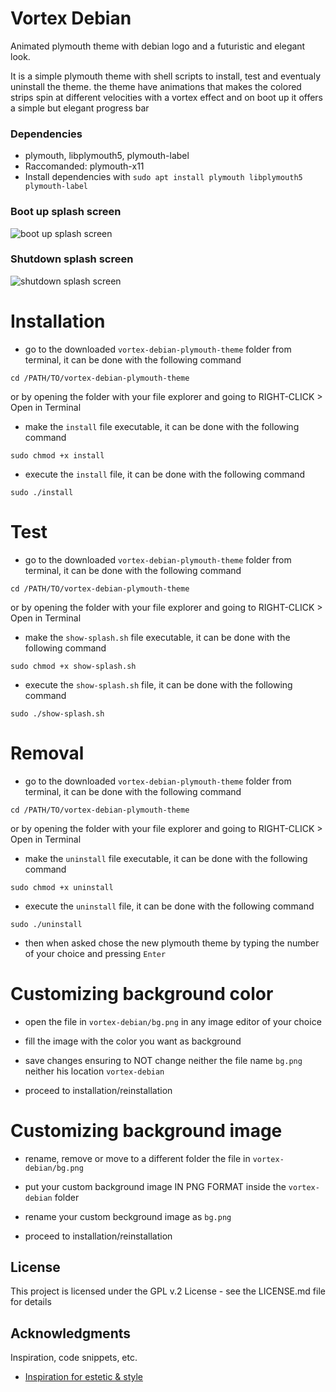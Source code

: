 # Vortex Debian

Animated plymouth theme with debian logo and a futuristic and elegant look.

It is a simple plymouth theme with shell scripts to install, test and eventualy uninstall the theme.
the theme have animations that makes the colored strips spin at different velocities with a vortex effect and on boot up it offers a simple but elegant progress bar



### Dependencies

* plymouth, libplymouth5, plymouth-label
* Raccomanded: plymouth-x11
* Install dependencies with `sudo apt install plymouth libplymouth5 plymouth-label`



### Boot up splash screen
![boot up splash screen](https://imgur.com/EnYIEAQ.png)
### Shutdown splash screen
![shutdown splash screen](https://imgur.com/Wcy2qD8.png)




# Installation


<!-- > ### NOTE: apt compatible package coming soon! -->
<!-- > ### NOTE: Custom install options coming soon! -->


* go to the downloaded `vortex-debian-plymouth-theme` folder from terminal, it can be done with the following command
```
cd /PATH/TO/vortex-debian-plymouth-theme
```
or by opening the folder with your file explorer and going to RIGHT-CLICK > Open in Terminal
* make the `install` file executable, it can be done with the following command
```
sudo chmod +x install
```
* execute the `install` file, it can be done with the following command
```
sudo ./install
```




# Test

* go to the downloaded `vortex-debian-plymouth-theme` folder from terminal, it can be done with the following command
```
cd /PATH/TO/vortex-debian-plymouth-theme
```
or by opening the folder with your file explorer and going to RIGHT-CLICK > Open in Terminal
* make the `show-splash.sh` file executable, it can be done with the following command
```
sudo chmod +x show-splash.sh
```
* execute the `show-splash.sh` file, it can be done with the following command
```
sudo ./show-splash.sh
```




# Removal

* go to the downloaded `vortex-debian-plymouth-theme` folder from terminal, it can be done with the following command
```
cd /PATH/TO/vortex-debian-plymouth-theme
```
or by opening the folder with your file explorer and going to RIGHT-CLICK > Open in Terminal
* make the `uninstall` file executable, it can be done with the following command
```
sudo chmod +x uninstall
```
* execute the `uninstall` file, it can be done with the following command
```
sudo ./uninstall
```
* then when asked chose the new plymouth theme by typing the number of your choice and pressing `Enter`




# Customizing background color

* open the file in `vortex-debian/bg.png` in any image editor of your choice

* fill the image with the color you want as background

* save changes ensuring to NOT change neither the file name `bg.png` neither his location `vortex-debian`

* proceed to installation/reinstallation




# Customizing background image

* rename, remove or move to a different folder the file in `vortex-debian/bg.png`

* put your custom background image IN PNG FORMAT inside the `vortex-debian` folder

* rename your custom beckground image as `bg.png`

* proceed to installation/reinstallation




## License


This project is licensed under the GPL v.2 License - see the LICENSE.md file for details





## Acknowledgments

Inspiration, code snippets, etc.
* [Inspiration for estetic &amp; style](https://atom.io/)

